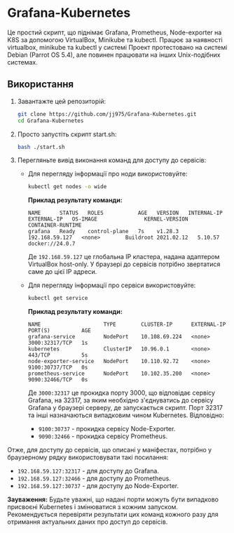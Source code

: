 # Grafana-Kubernetes

Це простий скрипт, що піднімає Grafana, Prometheus, Node-exporter на K8S за допомогою VirtualBox, Minikube та kubectl. Працює за наявності virtualbox, minikube та kubectl у системі Проект протестовано на системі Debian (Parrot OS 5.4), але повинен працювати на інших Unix-подібних системах.

## Використання

1. Завантажте цей репозиторій:

    ```bash
    git clone https://github.com/jj975/Grafana-Kubernetes.git
    cd Grafana-Kubernetes
    ```

2. Просто запустіть скрипт start.sh:

    ```bash
    bash ./start.sh
    ```

3. Перегляньте вивід виконання команд для доступу до сервісів:

    - Для перегляду інформації про ноди використовуйте:

        ```bash
        kubectl get nodes -o wide
        ```
        **Приклад результату команди:**
        ```plaintext
        NAME      STATUS   ROLES           AGE   VERSION   INTERNAL-IP      EXTERNAL-IP   OS-IMAGE               KERNEL-VERSION   CONTAINER-RUNTIME
        grafana   Ready    control-plane   7s    v1.28.3   192.168.59.127   <none>        Buildroot 2021.02.12   5.10.57          docker://24.0.7
        ```
        Де `192.168.59.127` це глобальна IP кластера, надана адаптером VirtualBox host-only. У браузері до сервісів потрібно звертатися саме до цієї IP адреси.

    - Для перегляду інформації про сервіси використовуйте:

        ```bash
        kubectl get service
        ```
        **Приклад результату команди:**
        ```plaintext
        NAME                    TYPE        CLUSTER-IP      EXTERNAL-IP   PORT(S)          AGE
        grafana-service         NodePort    10.108.69.224   <none>        3000:32317/TCP   1s
        kubernetes              ClusterIP   10.96.0.1       <none>        443/TCP          5s
        node-exporter-service   NodePort    10.110.92.72    <none>        9100:30737/TCP   0s
        prometheus-service      NodePort    10.102.35.200   <none>        9090:32466/TCP   0s
        ```
        Де `3000:32317` це прокидка порту 3000, що відповідає сервісу Grafana, на 32317, за яким необхідно з'єднуватись до сервісу Grafana у браузері серверу, де запускається скрипт. Порт 32317 та інші назначаються випадковим чином Kubernetes.
        Відповідно:
        - `9100:30737` - прокидка сервісу Node-Exporter.
        - `9090:32466` - прокидка сервісу Prometheus.

Отже, для доступу до сервісів, що описані у маніфестах, потрібно у браузерному рядку використовувати такі посилання:

- `192.168.59.127:32317` - для доступу до Grafana.
- `192.168.59.127:32466` - для доступу до Prometheus.
- `192.168.59.127:30737` - для доступу до Node-Exporter.

**Зауваження:**
Будьте уважні, що надані порти можуть бути випадково присвоєні Kubernetes і змінюватися з кожним запуском. Рекомендується перевіряти результати цих команд кожного разу для отримання актуальних даних про доступ до сервісів.

